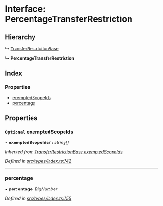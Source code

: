# Interface: PercentageTransferRestriction

## Hierarchy

  ↳ [TransferRestrictionBase](../classes/transferrestrictionbase.md)

  ↳ **PercentageTransferRestriction**

## Index

### Properties

* [exemptedScopeIds](percentagetransferrestriction.md#optional-exemptedscopeids)
* [percentage](percentagetransferrestriction.md#percentage)

## Properties

### `Optional` exemptedScopeIds

• **exemptedScopeIds**? : *string[]*

*Inherited from [TransferRestrictionBase](../classes/transferrestrictionbase.md).[exemptedScopeIds](../classes/transferrestrictionbase.md#optional-exemptedscopeids)*

*Defined in [src/types/index.ts:742](https://github.com/PolymathNetwork/polymesh-sdk/blob/c77f6a3e/src/types/index.ts#L742)*

___

###  percentage

• **percentage**: *BigNumber*

*Defined in [src/types/index.ts:755](https://github.com/PolymathNetwork/polymesh-sdk/blob/c77f6a3e/src/types/index.ts#L755)*
